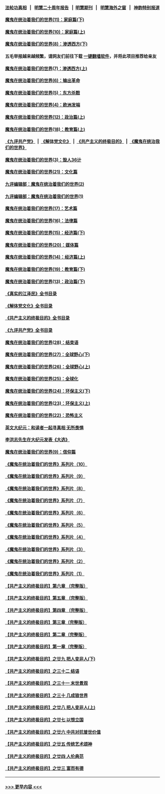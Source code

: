 #### [法轮功真相](https://github.com/gfw-breaker/truth/blob/master/README.md?t=0) &nbsp;&nbsp;|&nbsp;&nbsp; [明慧二十周年报告](https://github.com/gfw-breaker/mh-reports/blob/master/README.md?t=0) &nbsp;&nbsp;|&nbsp;&nbsp;[明慧期刊](https://github.com/gfw-breaker/mh-qikan) &nbsp;&nbsp;|&nbsp;&nbsp; [明慧海外之窗](https://github.com/gfw-breaker/mh-news/blob/master/README.md?t=0) &nbsp;&nbsp;|&nbsp;&nbsp; [神韵特别报道](https://github.com/gfw-breaker/mh-news/blob/master/shenyun.md?t=0)
#### [魔鬼在统治着我们的世界(11)：家庭篇(下)](../pages/nsc422/n10440961.md?t=12130501) 
#### [魔鬼在统治着我们的世界(10)：家庭篇(上)](../pages/nsc422/n10435448.md?t=12130501) 
#### [魔鬼在统治着我们的世界(8)：渗透西方(下)](../pages/nsc422/n10429603.md?t=12130501) 
#### 五毛举报越来越频繁，请网友们前往下载 [一键翻墙软件](https://github.com/gfw-breaker/ssr-accounts)，并将此项目推荐给亲友
#### [魔鬼在统治着我们的世界(7)：渗透西方(上)](../pages/nsc422/n10426013.md?t=12130501) 
#### [魔鬼在统治着我们的世界(6)：输出革命](../pages/nsc422/n10421536.md?t=12130501) 
#### [魔鬼在统治着我们的世界(5)：东方杀戮](../pages/nsc422/n10417707.md?t=12130501) 
#### [魔鬼在统治着我们的世界(4)：欧洲发端](../pages/nsc422/n10414890.md?t=12130501) 
#### [魔鬼在统治着我们的世界(12)：政治篇(上)](../pages/nsc422/n10444576.md?t=12130501) 
#### [魔鬼在统治着我们的世界(18)：教育篇(上)](../pages/nsc422/n10526970.md?t=12130501) 
#### [《九评共产党》](https://github.com/begood0513/9ping.md/blob/master/README.md) &nbsp;|&nbsp; [《解体党文化》](../../../../jtdwh.md/blob/master/README.md)  &nbsp;|&nbsp; [《共产主义的终极目的》](../../../../gczydzjmd.md/blob/master/README.md) &nbsp;|&nbsp; [《魔鬼在统治我们的世界》](../../../../mgztzwmdsj.md/blob/master/README.md) 
#### [魔鬼在统治着我们的世界(3)：毁人36计](../pages/nsc422/n10411583.md?t=12130501) 
#### [魔鬼在统治着我们的世界(21)：文化篇](../pages/nsc422/n10597706.md?t=12130501) 
#### [九评编辑部：魔鬼在统治着我们的世界(2)](../pages/nsc422/n10410036.md?t=12130501) 
#### [九评编辑部：魔鬼在统治着我们的世界(1)](../pages/nsc422/n10406825.md?t=12130501) 
#### [魔鬼在统治着我们的世界(17)：艺术篇](../pages/nsc422/n10499093.md?t=12130501) 
#### [魔鬼在统治着我们的世界(16)：法律篇](../pages/nsc422/n10485969.md?t=12130501) 
#### [魔鬼在统治着我们的世界(15)：经济篇(下)](../pages/nsc422/n10469975.md?t=12130501) 
#### [魔鬼在统治着我们的世界(20)：媒体篇](../pages/nsc422/n10586579.md?t=12130501) 
#### [魔鬼在统治着我们的世界(14)：经济篇(上)](../pages/nsc422/n10457370.md?t=12130501) 
#### [魔鬼在统治着我们的世界(19)：教育篇(下)](../pages/nsc422/n10564808.md?t=12130501) 
#### [魔鬼在统治着我们的世界(13)：政治篇(下)](../pages/nsc422/n10448270.md?t=12130501) 
#### [《真实的江泽民》全书目录](../pages/nsc422/n13721399.md?t=12130501) 
#### [《解体党文化》全书目录](../pages/nsc422/n13721157.md?t=12130501) 
#### [《共产主义的终极目的》全书目录](../pages/nsc422/n13721048.md?t=12130501) 
#### [《九评共产党》全书目录](../pages/nsc422/n13708085.md?t=12130501) 
#### [魔鬼在统治着我们的世界(28)：结束语](../pages/nsc422/n10936246.md?t=12130501) 
#### [魔鬼在统治着我们的世界(27)：全球野心(下)](../pages/nsc422/n10928319.md?t=12130501) 
#### [魔鬼在统治着我们的世界(26)：全球野心(上)](../pages/nsc422/n10900318.md?t=12130501) 
#### [魔鬼在统治着我们的世界(25)：全球化](../pages/nsc422/n10788205.md?t=12130501) 
#### [魔鬼在统治着我们的世界(24)：环保主义(下)](../pages/nsc422/n10695307.md?t=12130501) 
#### [魔鬼在统治着我们的世界(23)：环保主义(上)](../pages/nsc422/n10688613.md?t=12130501) 
#### [魔鬼在统治着我们的世界(22)：恐怖主义](../pages/nsc422/n10614727.md?t=12130501) 
#### [英文大纪元：和读者一起寻真相 无所畏惧](../pages/nsc422/n12542027.md?t=12130501) 
#### [李洪志先生在大纪元发表《大选》](../pages/nsc422/n12534746.md?t=12130501) 
#### [魔鬼在统治着我们的世界(9)：信仰篇](../pages/nsc422/n10432159.md?t=12130501) 
#### [《魔鬼在统治着我们的世界》系列片（10）](../pages/nsc422/n12292670.md?t=12130501) 
#### [《魔鬼在统治着我们的世界》系列片（9）](../pages/nsc422/n12290859.md?t=12130501) 
#### [《魔鬼在统治着我们的世界》系列片（8）](../pages/nsc422/n12287445.md?t=12130501) 
#### [《魔鬼在统治着我们的世界》系列片（7）](../pages/nsc422/n12283425.md?t=12130501) 
#### [《魔鬼在统治着我们的世界》系列片（6）](../pages/nsc422/n12282314.md?t=12130501) 
#### [《魔鬼在统治着我们的世界》系列片（5）](../pages/nsc422/n12281419.md?t=12130501) 
#### [《魔鬼在统治着我们的世界》系列片（4）](../pages/nsc422/n12274024.md?t=12130501) 
#### [《魔鬼在统治着我们的世界》系列片（3）](../pages/nsc422/n12271322.md?t=12130501) 
#### [《魔鬼在统治着我们的世界》系列片（2）](../pages/nsc422/n12269049.md?t=12130501) 
#### [《魔鬼在统治着我们的世界》系列片（1）](../pages/nsc422/n12267575.md?t=12130501) 
#### [【共产主义的终极目的】第六章 （完整版）](../pages/nsc422/n11428913.md?t=12130501) 
#### [【共产主义的终极目的】第五章 （完整版）](../pages/nsc422/n11428912.md?t=12130501) 
#### [【共产主义的终极目的】第四章 （完整版）](../pages/nsc422/n11428907.md?t=12130501) 
#### [【共产主义的终极目的】第三章（完整版）](../pages/nsc422/n11428848.md?t=12130501) 
#### [【共产主义的终极目的】第二章（完整版）](../pages/nsc422/n11428831.md?t=12130501) 
#### [【共产主义的终极目的】第一章（完整版）](../pages/nsc422/n11417651.md?t=12130501) 
#### [【共产主义的终极目的】之廿九 把人变非人(下)](../pages/nsc422/n11344140.md?t=12130501) 
#### [【共产主义的终极目的】之三十二 结语](../pages/nsc422/n11360535.md?t=12130501) 
#### [【共产主义的终极目的】之三十一 末世景观](../pages/nsc422/n11351129.md?t=12130501) 
#### [【共产主义的终极目的】之三十 几成狼世界](../pages/nsc422/n11348280.md?t=12130501) 
#### [【共产主义的终极目的】之廿八 把人变非人(上)](../pages/nsc422/n11340492.md?t=12130501) 
#### [【共产主义的终极目的】之廿七 以恨立国](../pages/nsc422/n11336944.md?t=12130501) 
#### [【共产主义的终极目的】之廿六 中共对抗普世价值](../pages/nsc422/n11324785.md?t=12130501) 
#### [【共产主义的终极目的】之廿五 传统艺术颂神](../pages/nsc422/n11296396.md?t=12130501) 
#### [【共产主义的终极目的】之廿四 人伦典范](../pages/nsc422/n11296397.md?t=12130501) 
#### [【共产主义的终极目的】之廿三 富而有德](../pages/nsc422/n11283598.md?t=12130501) 

----
#### [ >>> 更早内容 <<< ](../indexes/nsc422-earlier.md)
